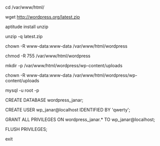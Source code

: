 cd /var/www/html/

wget http://wordpress.org/latest.zip

aptitude install unzip

unzip -q latest.zip

chown -R www-data:www-data /var/www/html/wordpress

chmod -R 755 /var/www/html/wordpress

mkdir -p /var/www/html/wordpress/wp-content/uploads

chown -R www-data:www-data /var/www/html/wordpress/wp-content/uploads

mysql -u root -p

CREATE DATABASE wordpress_janar;

CREATE USER wp_janar@localhost IDENTIFIED BY 'qwerty';

GRANT ALL PRIVILEGES ON wordpress_janar.* TO wp_janar@localhost;

FLUSH PRIVILEGES;

exit
